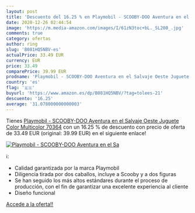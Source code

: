 ```yaml
---
layout: post
title: 'Descuento del 16.25 % en Playmobil - SCOOBY-DOO Aventura en el Sa'
date: 2020-12-26 02:44:54
image: 'https://m.media-amazon.com/images/I/61zN3toc+bL._SL200_.jpg'
comments: true
category: ofertas
author: ring
slug: 'B081HQ5NBV-es'
actualPrice: 33.49 EUR
currency: EUR
price: 33.49
comparePrice: 39.99 EUR
prodname: 'Playmobil - SCOOBY-DOO Aventura en el Salvaje Oeste Juguete  Color Multicolor  70364'
country: 'es'
flag: '🇪🇸'
buyurl: 'https://www.amazon.es/dp/B081HQ5NBV/?tag=tolees-21'
descuento: '16.25'
average: '31.078000000000003'
---
```


Tienes [Playmobil - SCOOBY-DOO Aventura en el Salvaje Oeste Juguete  Color Multicolor  70364](https://www.amazon.es/dp/B081HQ5NBV/?tag=tolees-21) con un 16.25 % de descuento con precio de oferta de 33.49 EUR (original: 39.99 EUR) en el siguiente enlace!

[![Playmobil - SCOOBY-DOO Aventura en el Sa](https://m.media-amazon.com/images/I/61zN3toc+bL._SL200_.jpg)](https://www.amazon.es/dp/B081HQ5NBV/?tag=tolees-21)

ℹ️:

- Calidad garantizada por la marca Playmobil
- Diligencia tirada por dos caballos, incluye a Scooby y a dos figuras
- Se han seguido los más altos estándares durante el proceso de producción, con el fin de garantizar una excelente experiencia al cliente
- Diseño funcional

[Accede a la oferta!!](https://www.amazon.es/dp/B081HQ5NBV/?tag=tolees-21)
